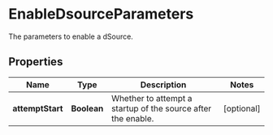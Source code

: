 

# EnableDsourceParameters

The parameters to enable a dSource.

## Properties

| Name | Type | Description | Notes |
|------------ | ------------- | ------------- | -------------|
|**attemptStart** | **Boolean** | Whether to attempt a startup of the source after the enable. |  [optional] |



